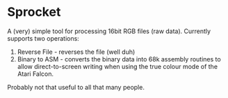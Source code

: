 Sprocket
===

A (very) simple tool for processing 16bit RGB files (raw data). Currently supports two operations:

1. Reverse File - reverses the file (well duh)
2. Binary to ASM - converts the binary data into 68k assembly routines to allow direct-to-screen writing when using the true colour mode of the Atari Falcon.

Probably not that useful to all that many people.


